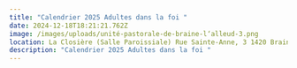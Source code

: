 ```yaml
---
title: "Calendrier 2025 Adultes dans la foi "
date: 2024-12-18T18:21:21.762Z
image: /images/uploads/unité-pastorale-de-braine-l‘alleud-3.png
location: La Closière (Salle Paroissiale) Rue Sainte-Anne, 3 1420 Braine-L'Alleud
description: "Calendrier 2025 Adultes dans la foi "
---
```

